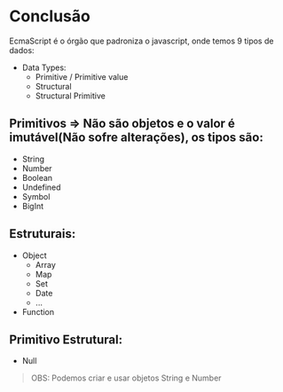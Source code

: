 # Conclusão

EcmaScript é o órgão que padroniza o javascript, onde temos 9 tipos de dados:

* Data Types:
  * Primitive / Primitive value
  * Structural
  * Structural Primitive

## Primitivos => Não são objetos e o valor é imutável(Não sofre alterações), os tipos são: 

* String
* Number
* Boolean
* Undefined
* Symbol
* BigInt

## Estruturais:

* Object
  * Array
  * Map
  * Set
  * Date
  * ...
* Function

## Primitivo Estrutural:

* Null

> OBS: Podemos criar e usar objetos String e Number




